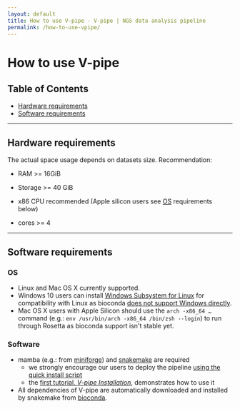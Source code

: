 ```yaml
---
layout: default
title: How to use V-pipe - V-pipe | NGS data analysis pipeline
permalink: /how-to-use-vpipe/
---
```


# How to use V-pipe

## Table of Contents
- [Hardware requirements](#hardware-requirements)
- [Software requirements](#software-requirements)

---

## Hardware requirements

The actual space usage depends on datasets size. Recommendation:

- RAM >= 16GiB
- Storage >= 40 GiB


- x86 CPU recommended (Apple silicon users see [OS](#OS) requirements below)
- cores >= 4

---

## Software requirements


### OS

- Linux and Mac OS X currently supported.
- Windows 10 users can install [Windows Subsystem for Linux](https://docs.microsoft.com/en-us/windows/wsl/about) for compatibility with Linux as bioconda [does not support Windows directly](https://bioconda.github.io/faqs.html#what-versions-are-supported).
- Mac OS X users with Apple Silicon should use the `arch -x86_64 …` command (e.g.: `env /usr/bin/arch -x86_64 /bin/zsh --login`) to run through Rosetta as bioconda support isn't stable yet.

### Software

- mamba (e.g.: from [miniforge](https://github.com/conda-forge/miniforge)) and [snakemake](https://snakemake.readthedocs.io/en/stable/) are required
  - we strongly encourage our users to deploy the pipeline [using the quick install script](https://github.com/cbg-ethz/V-pipe/blob/master/utils/README.md#quick-installer)
  - the [first tutorial, _V-pipe Installation_](https://github.com/cbg-ethz/V-pipe/blob/master/docs/tutorial_0_install.md), demonstrates how to use it
- All dependencies of V-pipe are automatically downloaded and installed by snakemake from [bioconda](https://bioconda.github.io/).
